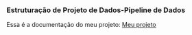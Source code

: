 ### Estruturação de Projeto de Dados-Pipeline de Dados

Essa é a documentação do meu projeto:
[Meu projeto](https://github.com/gustavobi4yourdata/Data-Engineering-Project-04/)